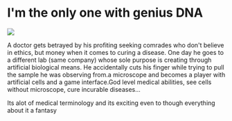 # I'm the only one with genius DNA

![](https://manhwaz.com/app/manga/uploads/covers/im-the-only-one-with-genius-dna.jpg)

A doctor gets betrayed by his profiting seeking comrades who don't believe in ethics, but money when it comes to curing a disease. One day he goes to a different lab (same company) whose sole purpose is creating through artificial biological means. He accidentally cuts his finger while trying to pull the sample he was observing from.a microscope and becomes a player with artificial cells and a game interface.God level medical abilities, see cells without microscope, cure incurable diseases...

Its alot of medical terminology and its exciting even to though everything about it a fantasy

<!-- Prince Kaizen Namwali -->
